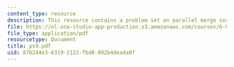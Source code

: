 ```yaml
---
content_type: resource
description: This resource contains a problem set on parallel merge sort.
file: https://ol-ocw-studio-app-production.s3.amazonaws.com/courses/6-046j-introduction-to-algorithms-sma-5503-fall-2005/87b244e363192122fbd8892b4dea4a8f_ps9.pdf
file_type: application/pdf
resourcetype: Document
title: ps9.pdf
uid: 87b244e3-6319-2122-fbd8-892b4dea4a8f
---
```

